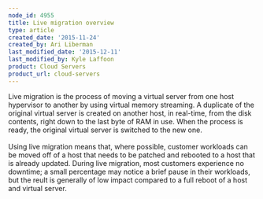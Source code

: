 ```yaml
---
node_id: 4955
title: Live migration overview
type: article
created_date: '2015-11-24'
created_by: Ari Liberman
last_modified_date: '2015-12-11'
last_modified_by: Kyle Laffoon
product: Cloud Servers
product_url: cloud-servers
---
```


<p>Live migration is the process of moving a virtual server from one host hypervisor to another by using virtual memory streaming. A duplicate of the original virtual server is created on another host, in real-time, from the disk contents, right down to the last byte of RAM in use. When the process is ready, the original virtual server is switched to the new one.<br />
&nbsp;<br />
Using live migration means that, where possible, customer workloads can be moved off of a host that needs to be patched and rebooted to a host that is already updated. During live migration, most customers experience no downtime; a small percentage may notice a brief pause in their workloads, but the reult is generally of low impact compared to a full reboot of a host and virtual server.</p>
